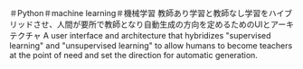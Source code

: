 ＃Python＃machine learning＃機械学習
教師あり学習と教師なし学習をハイブリッドさせ、人間が要所で教師となり自動生成の方向を定めるためのUIとアーキテクチャ
A user interface and architecture that hybridizes "supervised learning" and "unsupervised learning" to allow humans to become teachers at the point of need and set the direction for automatic generation.
